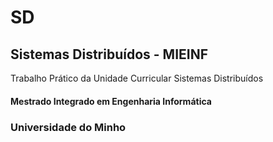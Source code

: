 # SD
## Sistemas Distribuídos - MIEINF

Trabalho Prático da Unidade Curricular Sistemas Distribuídos

#### Mestrado Integrado em Engenharia Informática 

### Universidade do Minho
